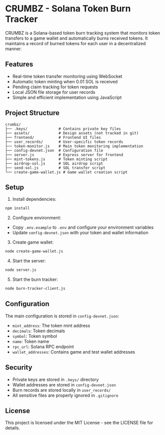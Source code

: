 # CRUMBZ - Solana Token Burn Tracker

CRUMBZ is a Solana-based token burn tracking system that monitors token transfers to a game wallet and automatically burns received tokens. It maintains a record of burned tokens for each user in a decentralized manner.

## Features

- Real-time token transfer monitoring using WebSocket
- Automatic token minting when 0.01 SOL is received
- Pending claim tracking for token requests
- Local JSON file storage for user records
- Simple and efficient implementation using JavaScript

## Project Structure

```
crumbz/
├── .keys/              # Contains private key files
├── assets/             # Design assets (not tracked in git)
├── frontend/           # Frontend UI files
├── user_records/       # User-specific token records
├── token-monitor.js    # Main token monitoring implementation
├── config-devnet.json  # Configuration file
├── server.js           # Express server for frontend
├── mint-tokens.js      # Token minting script
├── airdrop-sol.js      # SOL airdrop script
├── send-sol.js         # SOL transfer script
└── create-game-wallet.js # Game wallet creation script
```

## Setup

1. Install dependencies:
```bash
npm install
```

2. Configure environment:
- Copy `.env.example` to `.env` and configure your environment variables
- Update `config-devnet.json` with your token and wallet information

3. Create game wallet:
```bash
node create-game-wallet.js
```

4. Start the server:
```bash
node server.js
```

5. Start the burn tracker:
```bash
node burn-tracker-client.js
```

## Configuration

The main configuration is stored in `config-devnet.json`:
- `mint_address`: The token mint address
- `decimals`: Token decimals
- `symbol`: Token symbol
- `name`: Token name
- `rpc_url`: Solana RPC endpoint
- `wallet_addresses`: Contains game and test wallet addresses

## Security

- Private keys are stored in `.keys/` directory
- Wallet addresses are stored in `config-devnet.json`
- Burn records are stored locally in `user_records/`
- All sensitive files are properly ignored in `.gitignore`

## License

This project is licensed under the MIT License - see the LICENSE file for details.
